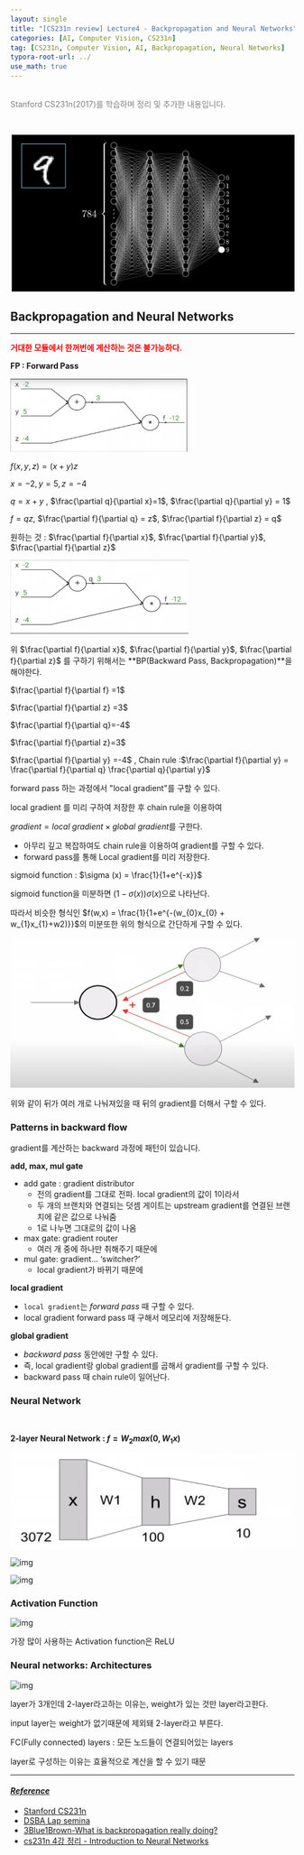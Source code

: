 ```yaml
---
layout: single
title: "[CS231n review] Lecture4 - Backpropagation and Neural Networks"
categories: [AI, Computer Vision, CS231n]
tag: [CS231n, Computer Vision, AI, Backpropagation, Neural Networks]
typora-root-url: ../
use_math: true
---
```


<br><font color=gray>Stanford CS231n(2017)를 학습하며 정리 및 추가한 내용입니다.</font> <br>

<br>

![image-20240128143745440](/images/2024-01-27-cs231n_lecture4/image-20240128143745440.png)



## **Backpropagation and Neural Networks**

---



**<font color = "red">거대한 모듈에서 한꺼번에 계산하는 것은 불가능하다.</font>**

**FP : Forward Pass** 

<img src="/images/2024-01-27-cs231n_lecture4/image-20240127013703865.png" alt="image-20240127013703865" style="zoom: 33%;" />

$f(x,y,z) = (x+y)z$

$x = -2, y=5, z=-4$

$q = x + y$ , $\frac{\partial q}{\partial x}=1$,  $\frac{\partial q}{\partial y} = 1$

$f = qz$, $\frac{\partial f}{\partial q} = z$, $\frac{\partial f}{\partial z} = q$

원하는 것 : $\frac{\partial f}{\partial x}$,  $\frac{\partial f}{\partial y}$,  $\frac{\partial f}{\partial z}$

<img src="/images/2024-01-27-cs231n_lecture4/image-20240127014524267.png" alt="image-20240127014524267" style="zoom:50%;" />

위 $\frac{\partial f}{\partial x}$,  $\frac{\partial f}{\partial y}$,  $\frac{\partial f}{\partial z}$ 를 구하기 위해서는 **BP(Backward Pass, Backpropagation)**을 해야한다.

$\frac{\partial f}{\partial f} =1$

$\frac{\partial f}{\partial z} =3$

$\frac{\partial f}{\partial q}=-4$

$\frac{\partial f}{\partial z}=3$

$\frac{\partial f}{\partial y} =-4$ , Chain rule :$\frac{\partial f}{\partial y} = \frac{\partial f}{\partial q} \frac{\partial q}{\partial y}$



forward pass 하는 과정에서 "local gradient"를 구할 수 있다.

local gradient 를 미리 구하여 저장한 후 chain rule을 이용하여 

$gradient = local \ gradient \times global\ gradient$를 구한다.



- 아무리 깊고 복잡하여도 chain rule을 이용하여 gradient를 구할 수 있다.
- forward pass를 통해 Local gradient를 미리 저장한다.



sigmoid function : $\sigma (x) = \frac{1}{1+e^{-x}}$

sigmoid function을 미분하면 $(1-\sigma(x))\sigma(x)$으로 나타난다.

따라서 비슷한 형식인 $f(w,x) = \frac{1}{1+e^{-(w_{0}x_{0} + w_{1}x_{1}+w2)}}$의 미분또한 위의 형식으로 간단하게 구할 수 있다.

<img src="/images/2024-01-27-cs231n_lecture4/image-20240128013554825.png" alt="image-20240128013554825" style="zoom:50%;" />

위와 같이 뒤가 여러 개로 나눠져있을 때 뒤의 gradient를 더해서 구할 수 있다.

### Patterns in backward flow

gradient를 계산하는 backward 과정에 패턴이 있습니다.

**add, max, mul gate**

- add gate : gradient distributor
  - 전의 gradient를 그대로 전파. local gradient의 값이 1이라서
  - 두 개의 브랜치와 연결되는 덧셈 게이트는 upstream gradient를 연결된 브랜치에 같은 값으로 나눠줌
  - 1로 나누면 그대로의 값이 나옴
- max gate: gradient router
  - 여러 개 중에 하나만 취해주기 때문에
- mul gate: gradient... ‘switcher?’
  - local gradient가 바뀌기 때문에

**local gradient**

- `local gradient`는 *forward pass* 때 구할 수 있다.
- local gradient forward pass 때 구해서 메모리에 저장해둔다.

**global gradient**

- *backward pass* 동안에만 구할 수 있다.
- 즉, local gradient랑 global gradient를 곱해서 gradient를 구할 수 있다.
- backward pass 때 chain rule이 일어난다.



### **Neural Network**

<br>

**2-layer Neural Network : $f = W_{2}max(0,W_{1}x)$**

![image-20240128021713253](/images/2024-01-27-cs231n_lecture4/image-20240128021713253.png)



![img](https://velog.velcdn.com/images%2Fcha-suyeon%2Fpost%2Fbfcf2ee1-4915-47c9-a58e-ba8aeb24fb89%2Fimage.png)

![img](https://velog.velcdn.com/images%2Fcha-suyeon%2Fpost%2Ffc75ac34-a3e3-421c-a509-85f0cf97a62d%2Fimage.png)



### **Activation Function**

![img](https://velog.velcdn.com/images%2Fcha-suyeon%2Fpost%2F016a6781-f0b1-43d5-99b5-0bce038d43b1%2Fimage.png)

가장 많이 사용하는 Activation function은 ReLU



### **Neural networks: Architectures**



![img](https://velog.velcdn.com/images%2Fcha-suyeon%2Fpost%2F0811c857-9ecd-4e3e-bbae-19a8cf9e3985%2Fimage.png)



layer가 3개인데 2-layer라고하는 이유는, weight가 있는 것만 layer라고한다.

input layer는 weight가 없기때문에 제외돼 2-layer라고 부른다.

FC(Fully connected) layers : 모든 노드들이 연결되어있는 layers



layer로 구성하는 이유는 효율적으로 계산을 할 수 있기 때문



---

#### *<u>Reference</u>*

- [Stanford CS231n](http://cs231n.stanford.edu/)
- [DSBA Lap semina](https://www.youtube.com/watch?v=VS9DKaSDKOE)
- [3Blue1Brown-What is backpropagation really doing?](https://www.3blue1brown.com/lessons/backpropagation)
- [cs231n 4강 정리 - Introduction to Neural Networks](https://velog.io/@cha-suyeon/CS231n-4%EA%B0%95-%EC%A0%95%EB%A6%AC-Introduction-to-Neural-Networks)
